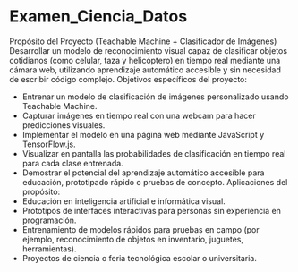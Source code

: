 # Examen_Ciencia_Datos
Propósito del Proyecto (Teachable Machine + Clasificador de Imágenes)
Desarrollar un modelo de reconocimiento visual capaz de clasificar objetos cotidianos (como celular, taza y helicóptero) en tiempo real mediante una cámara web, utilizando aprendizaje automático accesible y sin necesidad de escribir código complejo.
Objetivos específicos del proyecto:
- Entrenar un modelo de clasificación de imágenes personalizado usando Teachable Machine.
- Capturar imágenes en tiempo real con una webcam para hacer predicciones visuales.
- Implementar el modelo en una página web mediante JavaScript y TensorFlow.js.
- Visualizar en pantalla las probabilidades de clasificación en tiempo real para cada clase entrenada.
- Demostrar el potencial del aprendizaje automático accesible para educación, prototipado rápido o pruebas de concepto.
Aplicaciones del propósito:
- Educación en inteligencia artificial e informática visual.
- Prototipos de interfaces interactivas para personas sin experiencia en programación.
- Entrenamiento de modelos rápidos para pruebas en campo (por ejemplo, reconocimiento de objetos en inventario, juguetes, herramientas).
- Proyectos de ciencia o feria tecnológica escolar o universitaria.
